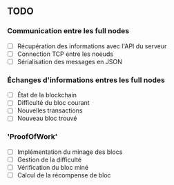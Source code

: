 ## TODO
### Communication entre les full nodes
- [ ] Récupération des informations avec l'API du serveur
- [ ] Connection TCP entre les noeuds
- [ ] Sérialisation des messages en JSON
### Échanges d'informations entres les full nodes
- [ ] État de la blockchain
- [ ] Difficulté du bloc courant
- [ ] Nouvelles transactions
- [ ] Nouveau bloc trouvé
### 'ProofOfWork'
- [ ] Implémentation du minage des blocs
- [ ] Gestion de la difficulté
- [ ] Vérification du bloc miné
- [ ] Calcul de la récompense de bloc